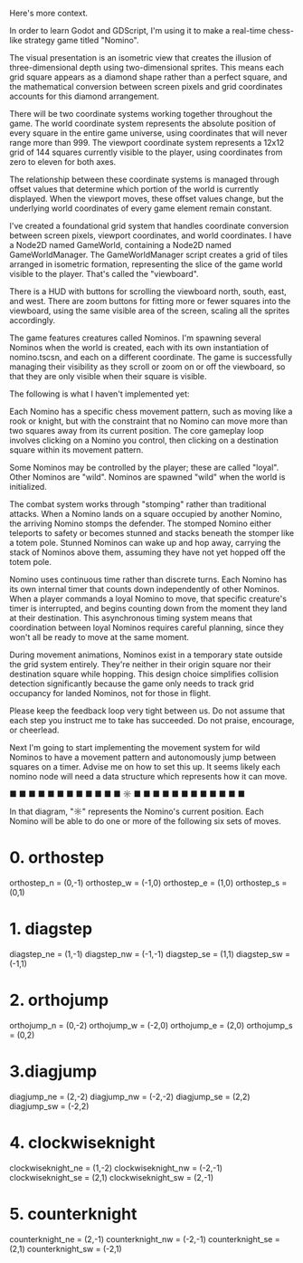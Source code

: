 Here's more context.

In order to learn Godot and GDScript, I'm using it to make a real-time chess-like strategy game titled "Nomino".

The visual presentation is an isometric view that creates the illusion of three-dimensional depth using two-dimensional sprites. This means each grid square appears as a diamond shape rather than a perfect square, and the mathematical conversion between screen pixels and grid coordinates accounts for this diamond arrangement.

There will be two coordinate systems working together throughout the game. The world coordinate system represents the absolute position of every square in the entire game universe, using coordinates that will never range more than 999. The viewport coordinate system represents a 12x12 grid of 144 squares currently visible to the player, using coordinates from zero to eleven for both axes.

The relationship between these coordinate systems is managed through offset values that determine which portion of the world is currently displayed. When the viewport moves, these offset values change, but the underlying world coordinates of every game element remain constant.

I've created a foundational grid system that handles coordinate conversion between screen pixels, viewport coordinates, and world coordinates. I have a Node2D named GameWorld, containing a Node2D named GameWorldManager. The GameWorldManager script creates a grid of tiles arranged in isometric formation, representing the slice of the game world visible to the player. That's called the "viewboard".

There is a HUD with buttons for scrolling the viewboard north, south, east, and west. There are zoom buttons for fitting more or fewer squares into the viewboard, using the same visible area of the screen, scaling all the sprites accordingly.

The game features creatures called Nominos. I'm spawning several Nominos when the world is created, each with its own instantiation of nomino.tscsn, and each on a different coordinate. The game is successfully managing their visibility as they scroll or zoom on or off the viewboard, so that they are only visible when their square is visible.

The following is what I haven't implemented yet:

Each Nomino has a specific chess movement pattern, such as moving like a rook or knight, but with the constraint that no Nomino can move more than two squares away from its current position. The core gameplay loop involves clicking on a Nomino you control, then clicking on a destination square within its movement pattern.

Some Nominos may be controlled by the player; these are called "loyal". Other Nominos are "wild". Nominos are spawned "wild" when the world is initialized.

The combat system works through "stomping" rather than traditional attacks. When a Nomino lands on a square occupied by another Nomino, the arriving Nomino stomps the defender. The stomped Nomino either teleports to safety or becomes stunned and stacks beneath the stomper like a totem pole. Stunned Nominos can wake up and hop away, carrying the stack of Nominos above them, assuming they have not yet hopped off the totem pole.

Nomino uses continuous time rather than discrete turns. Each Nomino has its own internal timer that counts down independently of other Nominos. When a player commands a loyal Nomino to move, that specific creature's timer is interrupted, and begins counting down from the moment they land at their destination. This asynchronous timing system means that coordination between loyal Nominos requires careful planning, since they won't all be ready to move at the same moment.

During movement animations, Nominos exist in a temporary state outside the grid system entirely. They're neither in their origin square nor their destination square while hopping. This design choice simplifies collision detection significantly because the game only needs to track grid occupancy for landed Nominos, not for those in flight.

Please keep the feedback loop very tight between us. Do not assume that each step you instruct me to take has succeeded. Do not praise, encourage, or cheerlead.

Next I'm going to start implementing the movement system for wild Nominos to have a movement pattern and autonomously jump between squares on a timer. Advise me on how to set this up. It seems likely each nomino node will need a data structure which represents how it can move.

■ ■ ■ ■ ■
■ ■ ■ ■ ■
■ ■ ☼ ■ ■
■ ■ ■ ■ ■
■ ■ ■ ■ ■

In that diagram, "☼" represents the Nomino's current position. Each Nomino will be able to do one or more of the following six sets of moves.

# 0. orthostep
orthostep_n = (0,-1)
orthostep_w = (-1,0)
orthostep_e = (1,0)
orthostep_s = (0,1)

# 1. diagstep
diagstep_ne = (1,-1)
diagstep_nw = (-1,-1)
diagstep_se = (1,1)
diagstep_sw = (-1,1)

# 2. orthojump
orthojump_n = (0,-2)
orthojump_w = (-2,0)
orthojump_e = (2,0)
orthojump_s = (0,2)

# 3.diagjump
diagjump_ne = (2,-2)
diagjump_nw = (-2,-2)
diagjump_se = (2,2)
diagjump_sw = (-2,2)

# 4. clockwiseknight
clockwiseknight_ne = (1,-2)
clockwiseknight_nw = (-2,-1)
clockwiseknight_se = (2,1)
clockwiseknight_sw = (2,-1)

# 5. counterknight
counterknight_ne = (2,-1)
counterknight_nw = (-2,-1)
counterknight_se = (2,1)
counterknight_sw = (-2,1)

